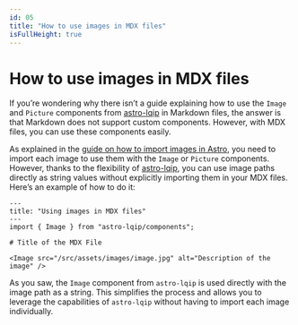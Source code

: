 ```yaml
---
id: 05
title: "How to use images in MDX files"
isFullHeight: true
---
```


# How to use images in MDX files

If you’re wondering why there isn’t a guide explaining how to use the `Image` and `Picture` components from [astro-lqip](https://npmjs.com/package/astro-lqip) in Markdown files, the answer is that Markdown does not support custom components. However, with MDX files, you can use these components easily.

As explained in the [guide on how to import images in Astro](/usage-tips/how-to-import-images-in-astro), you need to import each image to use them with the `Image` or `Picture` components. However, thanks to the flexibility of [astro-lqip](https://npmjs.com/package/astro-lqip), you can use image paths directly as string values without explicitly importing them in your MDX files. Here’s an example of how to do it:

```mdx
---
title: "Using images in MDX files"
---
import { Image } from "astro-lqip/components";

# Title of the MDX File

<Image src="/src/assets/images/image.jpg" alt="Description of the image" />
```

As you saw, the `Image` component from `astro-lqip` is used directly with the image path as a string. This simplifies the process and allows you to leverage the capabilities of `astro-lqip` without having to import each image individually.
